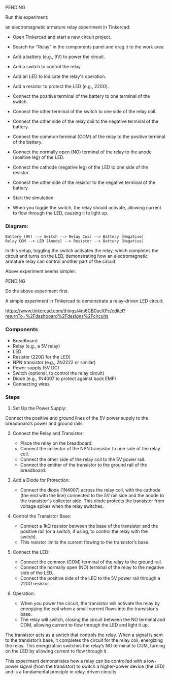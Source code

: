 PENDING

Run this experiment:

an electromagnetic armature relay experiment in Tinkercad:

   - Open Tinkercad and start a new circuit project.

   - Search for "Relay" in the components panel and drag it to the work area.
   - Add a battery (e.g., 9V) to power the circuit.
   - Add a switch to control the relay.
   - Add an LED to indicate the relay's operation.
   - Add a resistor to protect the LED (e.g., 220Ω).

   - Connect the positive terminal of the battery to one terminal of the switch.
   - Connect the other terminal of the switch to one side of the relay coil.
   - Connect the other side of the relay coil to the negative terminal of the battery.
   - Connect the common terminal (COM) of the relay to the positive terminal of the battery.
   - Connect the normally open (NO) terminal of the relay to the anode (positive leg) of the LED.
   - Connect the cathode (negative leg) of the LED to one side of the resistor.
   - Connect the other side of the resistor to the negative terminal of the battery.

   - Start the simulation.
   - When you toggle the switch, the relay should activate, allowing current to flow through the LED, causing it to light up.

### Diagram:

```
Battery (9V) --> Switch --> Relay Coil --> Battery (Negative)
Relay COM --> LED (Anode) --> Resistor --> Battery (Negative)
```

In this setup, toggling the switch activates the relay, which completes the circuit and turns on the LED, demonstrating how an electromagnetic armature relay can control another part of the circuit.

Above experiment seems simpler.

PENDING

Do the above experiment first.

A simple experiment in Tinkercad to demonstrate a relay-driven LED circuit:

https://www.tinkercad.com/things/4m6CB0ucXPe/editel?returnTo=%2Fdashboard%2Fdesigns%2Fcircuits

### Components

- Breadboard
- Relay (e.g., a 5V relay)
- LED
- Resistor (220Ω for the LED)
- NPN transistor (e.g., 2N2222 or similar)
- Power supply (5V DC)
- Switch (optional, to control the relay circuit)
- Diode (e.g., 1N4007 to protect against back EMF)
- Connecting wires

### Steps

1. Set Up the Power Supply:

Connect the positive and ground lines of the 5V power supply to the breadboard’s power and ground rails.

2. Connect the Relay and Transistor:
   - Place the relay on the breadboard.
   - Connect the collector of the NPN transistor to one side of the relay coil.
   - Connect the other side of the relay coil to the 5V power rail.
   - Connect the emitter of the transistor to the ground rail of the breadboard.

3. Add a Diode for Protection:
   - Connect the diode (1N4007) across the relay coil, with the cathode (the end with the line) connected to the 5V rail side and the anode to the transistor's collector side. This diode protects the transistor from voltage spikes when the relay switches.

4. Control the Transistor Base:
   - Connect a 1kΩ resistor between the base of the transistor and the positive rail (or a switch, if using, to control the relay with the switch).
   - This resistor limits the current flowing to the transistor’s base.

5. Connect the LED:
   - Connect the common (COM) terminal of the relay to the ground rail.
   - Connect the normally open (NO) terminal of the relay to the negative side of the LED.
   - Connect the positive side of the LED to the 5V power rail through a 220Ω resistor.

6. Operation:
   - When you power the circuit, the transistor will activate the relay by energizing the coil when a small current flows into the transistor's base.
   - The relay will switch, closing the circuit between the NO terminal and COM, allowing current to flow through the LED and light it up.

The transistor acts as a switch that controls the relay. When a signal is sent to the transistor’s base, it completes the circuit for the relay coil, energizing the relay. This energization switches the relay’s NO terminal to COM, turning on the LED by allowing current to flow through it.

This experiment demonstrates how a relay can be controlled with a low-power signal (from the transistor) to switch a higher-power device (the LED) and is a fundamental principle in relay-driven circuits.
